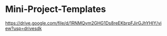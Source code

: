 # Mini-Project-Templates
https://drive.google.com/file/d/1RNMQym2GHG1Ds8reEKbrpFJirGJhYHIY/view?usp=drivesdk
